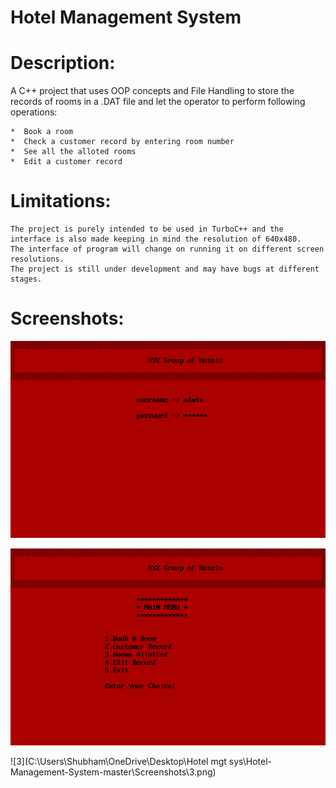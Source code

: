 # Hotel Management System

# Description:


A C++ project that uses OOP concepts and File Handling to store the records of rooms in a .DAT file and let the operator to perform following operations:

	*  Book a room
	*  Check a customer record by entering room number
	*  See all the alloted rooms
	*  Edit a customer record
	

# Limitations:

	The project is purely intended to be used in TurboC++ and the interface is also made keeping in mind the resolution of 640x480.
	The interface of program will change on running it on different screen resolutions.
	The project is still under development and may have bugs at different stages.
	
# Screenshots:

![1](https://github.com/anjalijha0807/HOTEL-MANAGEMENT-SYSTEM/blob/main/Hotel-Management-System-master/Screenshots/1.png)

![2](https://github.com/anjalijha0807/HOTEL-MANAGEMENT-SYSTEM/blob/main/Hotel-Management-System-master/Screenshots/2.png)

![3](C:\Users\Shubham\OneDrive\Desktop\Hotel mgt sys\Hotel-Management-System-master\Screenshots\3.png)
